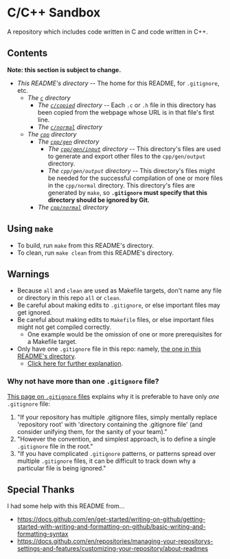 # C/C++ Sandbox
A repository which includes code written in C and code written in C++.

## Contents
**Note: this section is subject to change.**
* *This README's directory* -- The home for this README, for `.gitignore`, etc.
    * *The [`c`](c/) directory*
        * *The [`c/copied`](c/copied/) directory* -- Each `.c` or `.h` file in this directory has been copied from the webpage whose URL is in that file's first line.
        * *The [`c/normal`](c/normal/) directory*
    * *The [`cpp`](cpp/) directory*
        * *The [`cpp/gen`](cpp/gen/) directory*
            * *The [`cpp/gen/input`](cpp/gen/input/) directory* -- This directory's files are used to generate and export other files to the `cpp/gen/output` directory.
            * *The `cpp/gen/output` directory* -- This directory's files might be needed for the successful compilation of one or more files in the `cpp/normal` directory. This directory's files are generated by `make`, so **`.gitignore` must specify that this directory should be ignored by Git.**
        * *The [`cpp/normal`](cpp/normal/) directory*

## Using `make`
* To build, run `make` from this README's directory.
* To clean, run `make clean` from this README's directory.

## Warnings
* Because `all` and `clean` are used as Makefile targets, don't name any file or directory in this repo `all` or `clean`.
* Be careful about making edits to `.gitignore`, or else important files may get ignored.
* Be careful about making edits to `Makefile` files, or else important files might not get compiled correctly.
    * One example would be the omission of one or more prerequisites for a Makefile target.
* Only have one `.gitignore` file in this repo: namely, [the one in this README's directory](.gitignore).
    * [Click here for further explanation](#why-not-have-more-than-one-gitignore-file).

### Why not have more than one `.gitignore` file?
[This page on `.gitignore` files](https://www.atlassian.com/git/tutorials/saving-changes/gitignore) explains why it is preferable to have only *one* `.gitignore` file:
1. "If your repository has multiple .gitignore files, simply mentally replace 'repository root' with 'directory containing the .gitignore file' (and consider unifying them, for the sanity of your team)."
2. "However the convention, and simplest approach, is to define a single `.gitignore` file in the root."
3. "If you have complicated `.gitignore` patterns, or patterns spread over multiple `.gitignore` files, it can be difficult to track down why a particular file is being ignored."

## Special Thanks
I had some help with this README from...
* https://docs.github.com/en/get-started/writing-on-github/getting-started-with-writing-and-formatting-on-github/basic-writing-and-formatting-syntax
* https://docs.github.com/en/repositories/managing-your-repositorys-settings-and-features/customizing-your-repository/about-readmes
